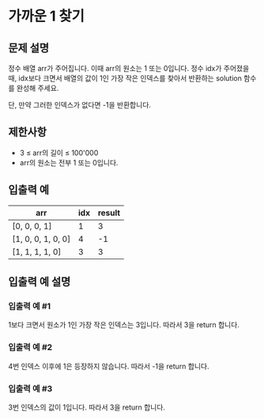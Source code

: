 # 가까운 1 찾기


## 문제 설명
정수 배열 arr가 주어집니다. 이때 arr의 원소는 1 또는 0입니다. 정수 idx가 주어졌을 때, idx보다 크면서 배열의 값이 1인 가장 작은 인덱스를 찾아서 반환하는 solution 함수를 완성해 주세요.

단, 만약 그러한 인덱스가 없다면 -1을 반환합니다.

## 제한사항
- 3 ≤ arr의 길이 ≤ 100'000
- arr의 원소는 전부 1 또는 0입니다.

## 입출력 예
|arr|idx|result|
|-|-|-|
|[0, 0, 0, 1]|1|3|
|[1, 0, 0, 1, 0, 0]|4|-1|
|[1, 1, 1, 1, 0]|3|3|

## 입출력 예 설명

### 입출력 예 #1
1보다 크면서 원소가 1인 가장 작은 인덱스는 3입니다. 따라서 3을 return 합니다.

### 입출력 예 #2
4번 인덱스 이후에 1은 등장하지 않습니다. 따라서 -1을 return 합니다.

### 입출력 예 #3
3번 인덱스의 값이 1입니다. 따라서 3을 return 합니다.